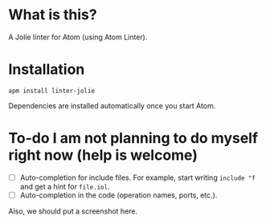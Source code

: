# What is this?

A Jolie linter for Atom (using Atom Linter).

# Installation

    apm install linter-jolie

Dependencies are installed automatically once you start Atom.

# To-do I am not planning to do myself right now (help is welcome)

- [ ] Auto-completion for include files. For example, start writing `include "f` and get a hint for `file.iol`.
- [ ] Auto-completion in the code (operation names, ports, etc.).

Also, we should put a screenshot here.


